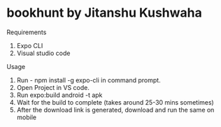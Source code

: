 # bookhunt by Jitanshu Kushwaha

Requirements
1. Expo CLI
2. Visual studio code

Usage
1. Run - npm install -g expo-cli in command prompt.
2. Open Project in VS code.
3. Run expo:build android -t apk
4. Wait for the build to complete (takes around 25-30 mins sometimes)
5. After the download link is generated, download and run the same on mobile

